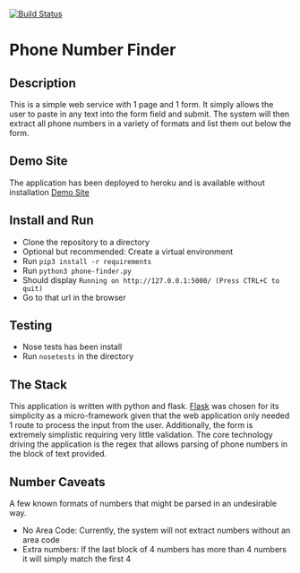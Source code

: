 [![Build Status](https://travis-ci.org/jeffnb/phone-finder.svg?branch=master)](https://travis-ci.org/jeffnb/phone-finder)

# Phone Number Finder

## Description

This is a simple web service with 1 page and 1 form.  It simply allows the user to paste in any text
into the form field and submit.  The system will then extract all phone numbers in a variety of formats 
and list them out below the form.

## Demo Site
The application has been deployed to heroku and is available without installation
[Demo Site](https://stormy-brushlands-12573.herokuapp.com/)

## Install and Run
* Clone the repository to a directory
* Optional but recommended: Create a virtual environment
* Run `pip3 install -r requirements`
* Run `python3 phone-finder.py`
* Should display `Running on http://127.0.0.1:5000/ (Press CTRL+C to quit)`
* Go to that url in the browser

## Testing
* Nose tests has been install
* Run `nosetests` in the directory

## The Stack
This application is written with python and flask.  [Flask](http://flask.pocoo.org/docs/0.11/) was chosen for its simplicity as a micro-framework given that 
the web application only needed 1 route to process the input from the user.  Additionally, the 
form is extremely simplistic requiring very little validation.  The core technology driving the application is
the regex that allows parsing of phone numbers in the block of text provided.

## Number Caveats
A few known formats of numbers that might be parsed in an undesirable way.
* No Area Code: Currently, the system will not extract numbers without an area code
* Extra numbers: If the last block of 4 numbers has more than 4 numbers it will simply match the first 4
